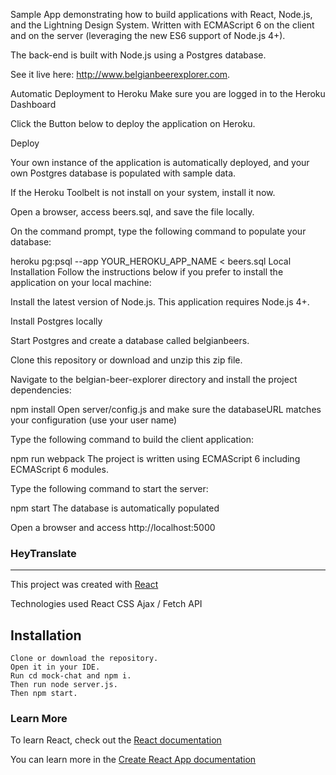 Sample App demonstrating how to build applications with React, Node.js, and the Lightning Design System. Written with ECMAScript 6 on the client and on the server (leveraging the new ES6 support of Node.js 4+).

The back-end is built with Node.js using a Postgres database.

See it live here: http://www.belgianbeerexplorer.com.

Automatic Deployment to Heroku
Make sure you are logged in to the Heroku Dashboard

Click the Button below to deploy the application on Heroku.

Deploy

Your own instance of the application is automatically deployed, and your own Postgres database is populated with sample data.

If the Heroku Toolbelt is not install on your system, install it now.

Open a browser, access beers.sql, and save the file locally.

On the command prompt, type the following command to populate your database:

heroku pg:psql --app YOUR_HEROKU_APP_NAME < beers.sql
Local Installation
Follow the instructions below if you prefer to install the application on your local machine:

Install the latest version of Node.js. This application requires Node.js 4+.

Install Postgres locally

Start Postgres and create a database called belgianbeers.

Clone this repository or download and unzip this zip file.

Navigate to the belgian-beer-explorer directory and install the project dependencies:

npm install
Open server/config.js and make sure the databaseURL matches your configuration (use your user name)

Type the following command to build the client application:

npm run webpack
The project is written using ECMAScript 6 including ECMAScript 6 modules.

Type the following command to start the server:

npm start
The database is automatically populated

Open a browser and access http://localhost:5000






### HeyTranslate

_______________________________________________________________________________________________________________________________________

This project was created with [React](https://reactjs.org/)

Technologies used
React 
CSS
Ajax / Fetch API


## Installation

```
Clone or download the repository.
Open it in your IDE.
Run cd mock-chat and npm i.
Then run node server.js.
Then npm start.

```


### Learn More

To learn React, check out the [React documentation](https://reactjs.org/)

You can learn more in the [Create React App documentation](https://create-react-app.dev/docs/getting-started)

